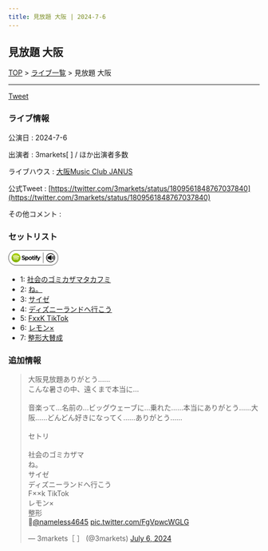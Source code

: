 ```yaml
---
title: 見放題 大阪 | 2024-7-6
---
```

## 見放題 大阪

[TOP](/setlist/) > [ライブ一覧](lives.html) > 見放題 大阪

___

<a href="https://twitter.com/share?ref_src=twsrc%5Etfw" data-text="3markets[ ]セットリスト > 見放題 大阪" class="twitter-share-button" data-via="3markets" data-hashtags="3markets" data-related="3markets" data-show-count="false">Tweet</a>

### ライブ情報

公演日
:    2024-7-6

出演者
:    3markets[ ] / ほか出演者多数

ライブハウス
:    [大阪Music Club JANUS](livehouse016.html)

公式Tweet
:    [https://twitter.com/3markets/status/1809561848767037840](https://twitter.com/3markets/status/1809561848767037840)

その他コメント
:    

### セットリスト


[![play with spotify](images/spotify-icon.png)](https://open.spotify.com/playlist/4MWUmsz3sKzS98yYUfF5xA)



*  1: [社会のゴミカザマタカフミ](song002.html)
*  2: [ね。](song076.html)
*  3: [サイゼ](song004.html)
*  4: [ディズニーランドへ行こう](song095.html)
*  5: [FxxK TikTok](song082.html)
*  6: [レモン×](song003.html)
*  7: [整形大賛成](song005.html)


### 追加情報



<blockquote class="twitter-tweet"><p lang="ja" dir="ltr">大阪見放題ありがとう……<br>こんな暑さの中、遠くまで本当に…<br><br>音楽って…名前の…ビッグウェーブに…乗れた……本当にありがとう……大阪……どんどん好きになってく……ありがとう……<br><br>セトリ<br><br>社会のゴミカザマ<br>ね。<br>サイゼ<br>ディズニーランドへ行こう<br>F××k TikTok<br>レモン×<br>整形<br>📸<a href="https://twitter.com/nameless4645?ref_src=twsrc%5Etfw">@nameless4645</a> <a href="https://t.co/FgVpwcWGLG">pic.twitter.com/FgVpwcWGLG</a></p>&mdash; 3markets［ ］ (@3markets) <a href="https://twitter.com/3markets/status/1809561848767037840?ref_src=twsrc%5Etfw">July 6, 2024</a></blockquote>
<script async src="https://platform.twitter.com/widgets.js" charset="utf-8"></script>




<script async src="https://platform.twitter.com/widgets.js" charset="utf-8"></script>